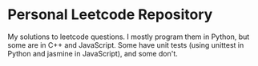 # Personal Leetcode Repository

My solutions to leetcode questions. I mostly program them in Python, but some are in C++ and JavaScript. Some have unit tests (using unittest in Python and jasmine in JavaScript), and some don't.
